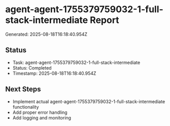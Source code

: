 # agent-agent-1755379759032-1-full-stack-intermediate Report

Generated: 2025-08-18T16:18:40.954Z

## Status
- Task: agent-agent-1755379759032-1-full-stack-intermediate
- Status: Completed
- Timestamp: 2025-08-18T16:18:40.954Z

## Next Steps
- Implement actual agent-agent-1755379759032-1-full-stack-intermediate functionality
- Add proper error handling
- Add logging and monitoring
